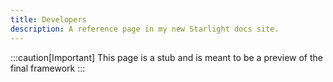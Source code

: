 ```yaml
---
title: Developers
description: A reference page in my new Starlight docs site.
---
```


:::caution[Important]
This page is a stub and is meant to be a preview of the final framework
:::
